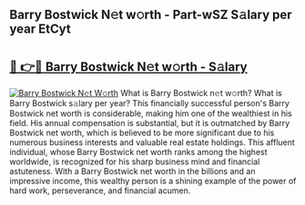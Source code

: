 ## Barry Bostwick N𝚎t w𝚘rth - Part-wSZ S𝚊lary per year EtCyt

# <h2><a href="http://gc57l2v.nevu.top/?p=Barry+Bostwick">🔗 👉🔴 Barry Bostwick N𝚎t w𝚘rth - S𝚊lary</a></h2>

[![Barry Bostwick N𝚎t W𝚘rth](https://i.imgur.com/Oavwk0R.jpeg)](http://gc57l2v.nevu.top/?p=Barry+Bostwick)
What is Barry Bostwick n𝚎t w𝚘rth? What is Barry Bostwick s𝚊lary per year?
This financially successful person's Barry Bostwick net worth is considerable, making him one of the wealthiest in his field. His annual compensation is substantial, but it is outmatched by Barry Bostwick net worth, which is believed to be more significant due to his numerous business interests and valuable real estate holdings. This affluent individual, whose Barry Bostwick net worth ranks among the highest worldwide, is recognized for his sharp business mind and financial astuteness. With a Barry Bostwick net worth in the billions and an impressive income, this wealthy person is a shining example of the power of hard work, perseverance, and financial acumen.

